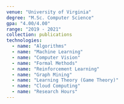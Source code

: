 ```yaml
---
venue: "University of Virginia"
degree: "M.Sc. Computer Science"
gpa: "4.00/4.00"
range: "2019 - 2021"
collection: publications
technologies:
  - name: "Algorithms"
  - name: "Machine Learning"
  - name: "Computer Vision"
  - name: "Formal Methods"
  - name: "Reinforcement Learning"
  - name: "Graph Mining"
  - name: "Learning Theory (Game Theory)"
  - name: "Cloud Computing"
  - name: "Research Hours"
---
```

